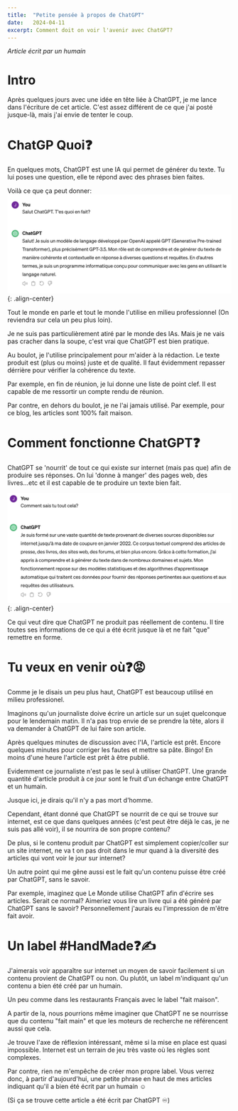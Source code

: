 ```yaml
---
title:  "Petite pensée à propos de ChatGPT"
date:   2024-04-11
excerpt: Comment doit on voir l'avenir avec ChatGPT?
---
```


_Article écrit par un humain_

# Intro

Après quelques jours avec une idée en tête liée à ChatGPT, je me lance
dans l'écriture de cet article. C'est assez différent de ce que j'ai posté 
jusque-là, mais j'ai envie de tenter le coup.

# ChatGP Quoi❓

En quelques mots, ChatGPT est une IA qui permet de générer du texte.
Tu lui poses une question, elle te répond avec des phrases bien faites. 

Voilà ce que ça peut donner:
![chatgpt hello](/assets/chatgpt-hello.png){: .align-center}

Tout le monde en parle et tout le monde l'utilise en milieu professionnel (On reviendra sur cela un peu plus loin).

Je ne suis pas particulièrement atiré par le monde des IAs. Mais je ne vais pas cracher dans la soupe, c'est vrai que ChatGPT est bien pratique.

Au boulot, je l'utilise principalement pour m'aider à la rédaction. 
Le texte produit est (plus ou moins) juste et de qualité.
Il faut évidemment repasser dérrière pour vérifier la cohérence du texte.

Par exemple, en fin de réunion, je lui donne une liste de point clef. Il est capable de me ressortir un compte rendu de réunion.

Par contre, en dehors du boulot, je ne l'ai jamais utilisé. Par exemple, pour ce blog, les articles sont 100% fait maison.

# Comment fonctionne ChatGPT❓

ChatGPT se 'nourrit' de tout ce qui existe sur internet (mais pas que) afin de produire ses réponses. 
On lui 'donne à manger' des pages web, des livres...etc et il est capable de te produire un texte bien fait. 

![chatgpt how](/assets/chatgpt-how.png){: .align-center}

Ce qui veut dire que ChatGPT ne produit pas réellement de contenu. Il tire toutes ses informations
de ce qui a été écrit jusque là et ne fait "que" remettre en forme.

# Tu veux en venir où❓😡

Comme je le disais un peu plus haut, ChatGPT est beaucoup utilisé en milieu professionel.

Imaginons qu'un journaliste doive écrire un article sur un sujet quelconque pour le lendemain matin.
Il n'a pas trop envie de se prendre la tête, alors il va demander à ChatGPT de lui faire son article.

Après quelques minutes de discussion avec l'IA, l'article est prêt. Encore quelques minutes pour corriger les fautes
et mettre sa pâte. Bingo! En moins d'une heure l'article est prêt à être publié.

Evidemment ce journaliste n'est pas le seul à utiliser ChatGPT. Une grande quantité
d'article produit à ce jour sont le fruit d'un échange entre ChatGPT et un humain.

Jusque ici, je dirais qu'il n'y a pas mort d'homme.

Cependant, étant donné que ChatGPT se nourrit de ce qui se trouve sur internet, est ce que dans quelques années 
(c'est peut être déjà le cas, je ne suis pas allé voir), il se nourrira de son propre contenu? 

De plus, si le contenu produit par ChatGPT est simplement copier/coller sur un site internet, ne va t on pas
droit dans le mur quand à la diversité des articles qui vont voir le jour sur internet?

Un autre point qui me gêne aussi est le fait qu'un contenu puisse être créé par ChatGPT, sans le savoir.

Par exemple, imaginez que Le Monde utilise ChatGPT afin d'écrire ses articles. Serait ce normal? 
Aimeriez vous lire un livre qui a été généré par ChatGPT sans le savoir? Personnellement j'aurais eu l'impression de m'être fait avoir.

# Un label #HandMade❓✍️

J'aimerais voir apparaître sur internet un moyen de savoir facilement si un contenu provient de 
ChatGPT ou non. Ou plutôt, un label m'indiquant qu'un contenu a bien été créé par un humain. 

Un peu comme dans les restaurants Français avec le label "fait maison".

A partir de la, nous pourrions même imaginer que ChatGPT ne se nourrisse que du contenu "fait main" et que les moteurs
de recherche ne référencent aussi que cela.

Je trouve l'axe de réflexion intéressant, même si la mise en place est quasi impossible.
Internet est un terrain de jeu très vaste où les règles sont complexes. 

Par contre, rien ne m'empêche de créer mon propre label. 
Vous verrez donc, à partir d'aujourd'hui, une petite phrase en haut de mes articles indiquant qu'il a bien été écrit par un humain ☺️

(Si ça se trouve cette article a été écrit par ChatGPT ♾️)

